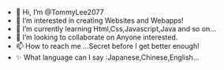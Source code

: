 - 👋 Hi, I’m @TommyLee2077
- 👀 I’m interested in creating Websites and Webapps!
- 🌱 I’m currently learning Html,Css,Javascript,Java and so on...
- 💞️ I’m looking to collaborate on Anyone interested.
- 📫 How to reach me ...Secret before I get better enough!
- ✨ What language can I say :Japanese,Chinese,English...

<!---
TommyLee2077/TommyLee2077 is a ✨ special ✨ repository because its `README.md` (this file) appears on your GitHub profile.
You can click the Preview link to take a look at your changes.
--->
